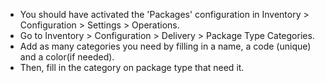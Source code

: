 - You should have activated the 'Packages' configuration in Inventory > Configuration > Settings > Operations.
- Go to Inventory > Configuration > Delivery > Package Type Categories.
- Add as many categories you need by filling in a name, a code (unique) and a color(if needed).
- Then, fill in the category on package type that need it.
